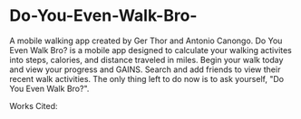 # Do-You-Even-Walk-Bro-
A mobile walking app created by Ger Thor and Antonio Canongo. Do You Even Walk Bro? is a mobile app designed to calculate your walking activites into steps, calories, and distance traveled in miles. Begin your walk today and view your progress and GAINS. Search and add friends to view their recent walk activities. The only thing left to do now is to ask yourself, "Do You Even Walk Bro?".

Works Cited:
